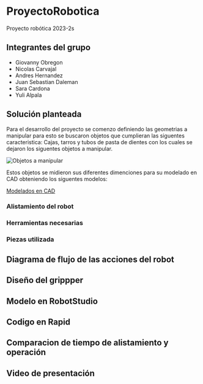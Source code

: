 # ProyectoRobotica
Proyecto robótica 2023-2s

## Integrantes del grupo
* Giovanny Obregon
* Nicolas Carvajal
* Andres Hernandez
* Juan Sebastian Daleman
* Sara Cardona
* Yuli Alpala

## Solución planteada
Para el desarrollo del proyecto se comenzo definiendo las geometrias a manipular para esto se buscaron objetos que cumplieran las siguentes caracteristica: Cajas, tarros y tubos de pasta de dientes con los cuales se dejaron los siguentes objetos a manipular.

![Objetos a manipular](https://github.com/jcarvajalu/ProyectoRobotica/assets/70998067/9cb21aaa-551a-4a4a-a6d5-93aaa27773c3)

Estos objetos se midieron sus diferentes dimenciones para su modelado en CAD obteniendo los siguentes modelos:

[Modelados en CAD](https://github.com/jcarvajalu/ProyectoRobotica/tree/main/Modelado)

### Alistamiento del robot

### Herramientas necesarias

### Piezas utilizada

## Diagrama de flujo de las acciones del robot

## Diseño del grippper

## Modelo en RobotStudio

## Codigo en Rapid

## Comparacion de tiempo de alistamiento y operación

## Video de presentación
